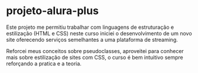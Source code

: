 # projeto-alura-plus
Este projeto me permitiu trabalhar com linguagens de estruturação e estilização
(HTML e CSS) neste curso iniciei o desenvolvimento de um novo site oferecendo
serviços semelhantes a uma plataforma de streaming.

Reforcei meus conceitos sobre pseudoclasses, aproveitei para conhecer mais sobre estilização 
de sites com CSS, o curso é bem intuitivo sempre reforçando a pratica e a teoria.

